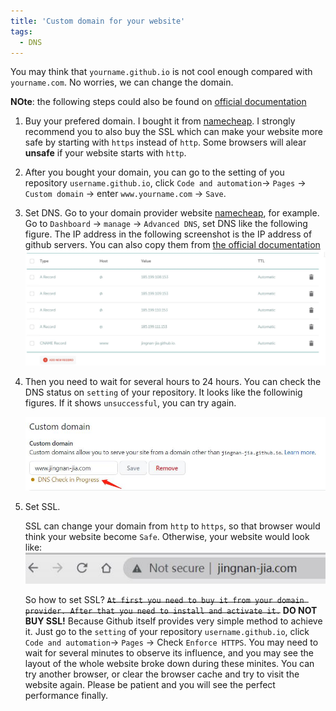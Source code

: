 ```yaml
---
title: 'Custom domain for your website'
tags:
  - DNS
---
```


You may think that `yourname.github.io` is not cool enough compared with `yourname.com`. No worries, we can change the domain.

**NOte**: the following steps could also be found on [official documentation](https://docs.github.com/cn/pages/configuring-a-custom-domain-for-your-github-pages-site/managing-a-custom-domain-for-your-github-pages-site?platform=windows)


1. Buy your prefered domain. I bought it from [namecheap](https://www.namecheap.com/). I strongly recommend you to also buy the SSL which can make your website more safe by starting with `https` instead of `http`. Some browsers will alear **unsafe** if your website starts with `http`.
2. After you bought your domain, you can go to the setting of you repository `username.github.io`, click `Code and automation`-> `Pages` -> `Custom domain` -> enter `www.yourname.com` -> `Save`.
3. Set DNS. Go to your domain provider website [namecheap](https://www.namecheap.com/), for example. Go to `Dashboard` -> `manage` -> `Advanced DNS`, set DNS like the following figure. The IP address in the following screenshot is the IP address of github servers. You can also copy them from [the official documentation](https://docs.github.com/cn/pages/configuring-a-custom-domain-for-your-github-pages-site/managing-a-custom-domain-for-your-github-pages-site?platform=windows#:~:text=To%20create%20A%20records%2C%20point%20your%20apex%20domain%20to%20the%20IP%20addresses%20for%20GitHub%20Pages)
   ![set_dns](/images/set_dns_provider.jpg)
5. Then you need to wait for several hours to 24 hours. You can check the DNS status on `setting` of your repository. It looks like the followinig figures. If it shows `unsuccessful`, you can try again.
   
   ![dns_checking](/images/dns_checking.jpg)

6. Set SSL. 
   
   SSL can change your domain from `http` to `https`, so that browser would think your website become `Safe`. Otherwise, your website would look like:
    ![ssl_unsafe](/images/unsafe_ssl.jpg)

   So how to set SSL? <s>`At first you need to buy it from your domain provider. After that you need to install and activate it.`</s> **DO NOT BUY SSL!** Because Github itself provides very simple method to achieve it. Just go to the `setting` of your repository `username.github.io`, click `Code and automation`-> `Pages` -> Check `Enforce HTTPS`. You may need to wait for several minutes to observe its influence, and you may see the layout of the whole website broke down during these minites. You can try another browser, or clear the browser cache and try to visit the website again.  Please be patient and you will see the perfect performance finally.


